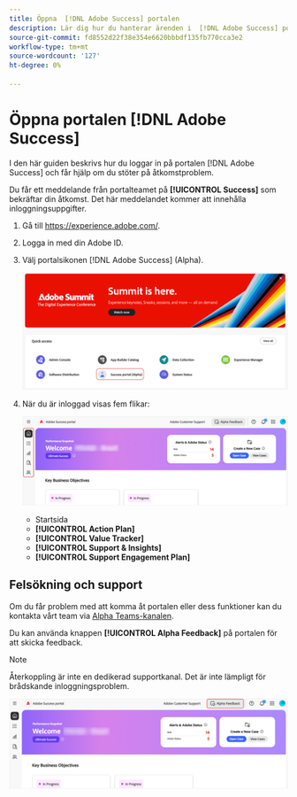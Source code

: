 ```yaml
---
title: Öppna  [!DNL Adobe Success] portalen
description: Lär dig hur du hanterar ärenden i  [!DNL Adobe Success] portalen.
source-git-commit: fd8552d22f38e354e6620bbbdf135fb770cca3e2
workflow-type: tm+mt
source-wordcount: '127'
ht-degree: 0%

---
```


# Öppna portalen [!DNL Adobe Success]

I den här guiden beskrivs hur du loggar in på portalen [!DNL Adobe Success] och får hjälp om du stöter på åtkomstproblem.

Du får ett meddelande från portalteamet på **[!UICONTROL Success]** som bekräftar din åtkomst. Det här meddelandet kommer att innehålla inloggningsuppgifter.

1. Gå till https://experience.adobe.com/.
1. Logga in med din Adobe ID.
1. Välj portalsikonen [!DNL Adobe Success] (Alpha).

   ![alpha-success-portal-alpha](assets/alpha-success-portal-alpha.png)



1. När du är inloggad visas fem flikar:

   ![adobe-success-portal-tabs](assets/adobe-success-portal-tabs.png)


   * Startsida
   * **[!UICONTROL Action Plan]**
   * **[!UICONTROL Value Tracker]**
   * **[!UICONTROL Support & Insights]**
   * **[!UICONTROL Support Engagement Plan]**

## Felsökning och support

Om du får problem med att komma åt portalen eller dess funktioner kan du kontakta vårt team via [Alpha Teams-kanalen](https://teams.microsoft.com/l/channel/19:h-GcuAZs9uF05rervqTdx2U27ohYINuRUIfbMte9B-U1@thread.tacv2/General?groupId=02b87789-3475-47e4-94c1-0981f63ae89f&tenantId=fa7b1b5a-7b34-4387-94ae-d2c178decee1).   

Du kan använda knappen **[!UICONTROL Alpha Feedback]** på portalen för att skicka feedback.

>[!NOTE]
>
>Återkoppling är inte en dedikerad supportkanal. Det är inte lämpligt för brådskande inloggningsproblem.

![adobe-success-portal-home](assets/adobe-success-portal-home.png)


